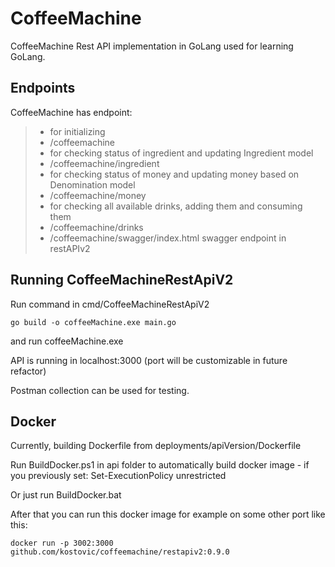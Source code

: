 # CoffeeMachine
CoffeeMachine Rest API implementation in GoLang used for learning GoLang.

## Endpoints
CoffeeMachine has endpoint:
>
> - for initializing
>  - /coffeemachine
> - for checking status of ingredient and updating Ingredient model
>  - /coffeemachine/ingredient
> - for checking status of money and updating money based on Denomination model
>  - /coffeemachine/money
> - for checking all available drinks, adding them and consuming them
>  - /coffeemachine/drinks
> -  /coffeemachine/swagger/index.html swagger endpoint in restAPIv2

## Running CoffeeMachineRestApiV2

Run command in cmd/CoffeeMachineRestApiV2
```
go build -o coffeeMachine.exe main.go
```
and run coffeeMachine.exe

API is running in localhost:3000 
(port will be customizable in future refactor)

Postman collection can be used for testing.

## Docker

Currently, building Dockerfile from deployments/apiVersion/Dockerfile

Run BuildDocker.ps1 in api folder to automatically build docker image - if you previously set: Set-ExecutionPolicy unrestricted

Or just run BuildDocker.bat

After that you can run this docker image for example on some other port like this:
```
docker run -p 3002:3000 github.com/kostovic/coffeemachine/restapiv2:0.9.0
```
